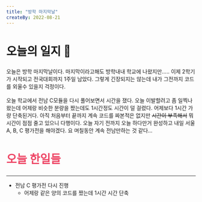 ```yaml
---
title: "방학 마지막날"
createBy: 2022-08-21
---
```


##  <h2 style="font-size: 30px">오늘의 일지 🎪</h2>
오늘은 방학 마지막날이다. 마지막이라고해도 방학내내 학교에 나왔지만..... 이제 2학기가 시작되고 전국대회까지 1주일 남았다. 그렇게 긴장되지는 않는데 내가 그전까지 코드를 외울수 있을지 걱정이다.
<br>
<br>
오늘 학교에서 전남 C모듈을 다시 풀어보면서 시간을 쟀다. 오늘 이발할려고 좀 일찍나왔는데 어제랑 비슷한 분량을 짰는데도 1시간정도 시간이 덜 걸렸다. 어제보다 1시간 가량 단축된거다. 아직 처음부터 끝까지 계속 코드를 짜본적은 없지만 ~~시간이 부족해서~~ 뭐 시간이 점점 줄고 있으니 다행이다. 오늘 자기 전까지 오늘 하다만거 완성하고 내일 서울 A, B, C 평가전을 해야겠다. 요 며칠동안 계속 전남만하는 것 같다...

## <h2 style="color: #ee4867; font-size: 30px">오늘 한일들</h2>
---
- 전남 C 평가전 다시 진행
    - 어제랑 같은 양의 코드를 짰는데 1시간 시간 단축


